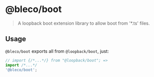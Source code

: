 # @bleco/boot

> A loopback boot extension library to allow boot from '\*.ts' files.

## Usage

`@bleco/boot` exports all from `@loopback/boot`, just:

```ts
// import {/*...*/} from "@loopback/boot"; =>
import /*...*/
'@bleco/boot';
```

